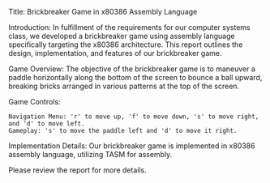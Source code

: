 Title: Brickbreaker Game in x80386 Assembly Language

Introduction:
In fulfillment of the requirements for our computer systems class, we developed a brickbreaker game using assembly language specifically targeting the x80386 architecture. 
This report outlines the design, implementation, and features of our brickbreaker game.

Game Overview:
The objective of the brickbreaker game is to maneuver a paddle horizontally along the bottom of the screen to bounce a ball upward, 
breaking bricks arranged in various patterns at the top of the screen.

Game Controls:

    Navigation Menu: 'r' to move up, 'f' to move down, 's' to move right, and 'd' to move left.
    Gameplay: 's' to move the paddle left and 'd' to move it right.

Implementation Details:
Our brickbreaker game is implemented in x80386 assembly language, utilizing TASM for assembly. 

Please review the report for more details.

